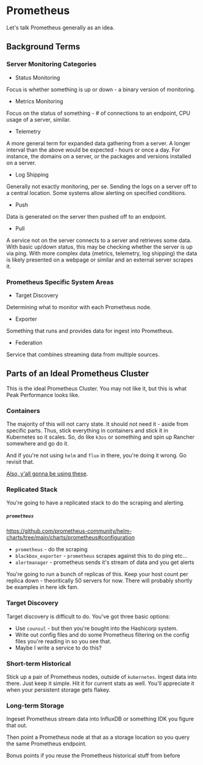 # Prometheus
Let's talk Prometheus generally as an idea.

## Background Terms
### Server Monitoring Categories
* Status Monitoring

Focus is whether something is up or down - a binary version of monitoring.

* Metrics Monitoring

Focus on the status of something - # of connections to an endpoint, CPU usage of a server, similar.

* Telemetry

A more general term for expanded data gathering from a server.
A longer interval than the above would be expected - hours or once a day.
For instance, the domains on a server, or the packages and versions installed on a server.

* Log Shipping

Generally not exactly monitoring, per se.
Sending the logs on a server off to a central location.
Some systems allow alerting on specified conditions.

* Push

Data is generated on the server then pushed off to an endpoint.

* Pull

A service not on the server connects to a server and retrieves some data.
With basic up/down status, this may be checking whether the server is up via ping.
With more complex data (metrics, telemetry, log shipping) the data is likely presented on a webpage or similar and an external server scrapes it.

### Prometheus Specific System Areas
* Target Discovery

Determining what to monitor with each Prometheus node.

* Exporter

Something that runs and provides data for ingest into Prometheus.

* Federation

Service that combines streaming data from multiple sources.

## Parts of an Ideal Prometheus Cluster
This is the ideal Prometheus Cluster.
You may not like it,
but this is what Peak Performance looks like.

### Containers

The majority of this will not carry state.
It should not need it - aside from specific parts.
Thus, stick everything in containers and stick it in Kubernetes so it scales.
So, do like `k3os` or something and spin up Rancher somewhere and go do it.

And if you're not using `helm` and `flux` in there, you're doing it wrong.
Go revisit that.

[Also, y'all gonna be using these](https://github.com/prometheus-community/helm-charts).

### Replicated Stack

You're going to have a replicated stack to do the scraping and alerting.
##### `prometheus`

https://github.com/prometheus-community/helm-charts/tree/main/charts/prometheus#configuration

* `prometheus` - do the scraping
* `blackbox_exporter` - `prometheus` scrapes against this to do ping etc...
* `alertmanager` - prometheus sends it's stream of data and you get alerts

You're going to run a bunch of replicas of this.
Keep your host count per replica down - theoritically 50 servers for now.
There will probably shortly be examples in here idk fam.

### Target Discovery
Target discovery is difficult to do. You've got three basic options:
* Use `counsul` - but then you're bought into the Hashicorp system.
* Write out config files and do some Prometheus filtering on the config files you're reading in so you see that.
* Maybe I write a service to do this?

### Short-term Historical

Stick up a pair of Prometheus nodes, outside of `kubernetes`.
Ingest data into there.
Just keep it simple.
Hit it for current stats as well.
You'll appreciate it when your persistent storage gets flakey.

### Long-term Storage

Ingeset Prometheus stream data into InfluxDB or something IDK you figure that out.

Then point a Prometheus node at that as a storage location so you query the same Prometheus endpoint.

Bonus points if you reuse the Prometheus historical stuff from before
